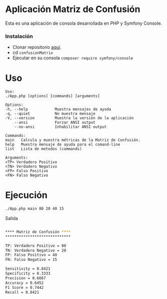 # Aplicación Matriz de Confusión

Esta es una aplicación de consola desarrollada en PHP y Symfony Console.

### Instalación

* Clonar repositorio [aquí](https://github.com/gchacaltana/confusionMatrix.git).
* cd `confusionMatrix`
* Ejecutar en su consola `composer require symfony/console`

# Uso

    Uso:
    ./App.php [options] [commands] [arguments]

    Options:
    -h, --help            Muestra mensajes de ayuda
    -q, --quiet           No muestra mensaje
    -V, --version         Muestra la versión de la aplicación
        --ansi            Forzar ANSI output
        --no-ansi         Inhabilitar ANSI output

    Commands:
    main   Calcula y muestra métricas de la Matriz de Confusión.
    help   Muestra mensaje de ayuda para el comand-line
    list   Lista de metodos (commands)

	Arguments:
	<TP> Verdadero Positivo
	<TN> Verdadero Negativo
	<FP> Falso Positivo
	<FN> Falso Negativo

# Ejecución

```sh
./App.php main 80 20 40 15
```

Salida
```sh

**** Matriz de Confusión ****
*****************************

TP: Verdadero Positivo = 80
TN: Verdadero Negativo = 20
FP: Falso Positivo = 40
FN: Falso Negativo = 15

Sensitivity = 0.8421
Specificity = 0.3333
Precision = 0.6667
Accuracy = 0.6452
F1 Score = 0.7442
Recall = 0.8421

```